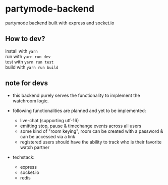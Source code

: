# partymode-backend
partymode backend built with express and socket.io


## How to dev?

install with `yarn` \
run with `yarn run dev` \
test with `yarn run test` \
build with `yarn run build`


## note for devs
- this backend purely serves the functionality to implement the watchroom logic.
- following functionalities are planned and yet to be implemented:
  - live-chat (supporting utf-16)
  - emitting stop, pause & timechange events across all users
  - some kind of "room keying", room can be created with a password & can be accessed via a link
  - registered users should have the ability to track who is their favorite watch partner

- techstack:
  - express
  - socket.io
  - redis
  
   
 
